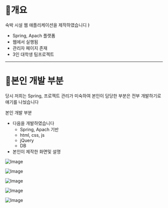 # 📌개요 #
숙박 시설 웹 애플리케이션을 제작하였습니디ㅏ
+ Spring, Apach 플랫폼
+ 웹에서 실행됨
+ 관리자 페이지 존재
+ 3인 대학생 팀프로젝트

---

# 📌본인 개발 부분 #
당시 저희는 Spring, 프로젝트 관리가 미숙하여 본인이 담당한 부분은 전부 개발하기로 얘기를 나눴습니다

본인 개발 부분
+ 다음을 개발하였습니다
  + Spring, Apach 기반
  + html, css, js
  + jQuery
  + DB
+ 본인이 제작한 화면및 설명


![Image](https://github.com/user-attachments/assets/808c4db9-99b8-4e56-8ee1-be78a55e8cdc)

![Image](https://github.com/user-attachments/assets/c084a472-3a7a-4097-8d5a-d3cd96edfebe)

![Image](https://github.com/user-attachments/assets/7435fbda-3928-45ca-ba21-c2fa65667607)

![Image](https://github.com/user-attachments/assets/46f3669d-e767-4631-944c-75fc01a8c14a)

![Image](https://github.com/user-attachments/assets/c0376a9d-087e-469e-9a78-3c2d53991352)

